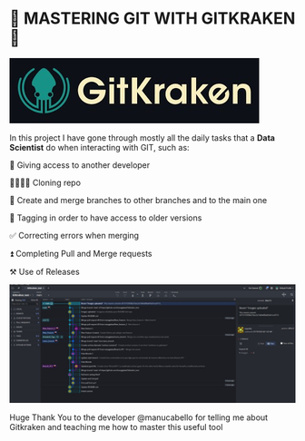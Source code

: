 # 🐙 MASTERING GIT WITH GITKRAKEN 🐙
![](images/header.jpg)

In this project I have gone through mostly all the daily tasks that a **Data Scientist** do when interacting with GIT, such as:

👮 Giving access to another developer

👨‍👨‍👦‍👦   Cloning repo

🌿 Create and merge branches to other branches and to the main one

🔖 Tagging in order to have access to older versions

✅ Correcting errors when merging

⏫ Completing Pull and Merge requests 

⚒ Use of Releases


![](images/git_pic.jpg)



Huge Thank You to the developer @manucabello for telling me about Gitkraken and teaching me how to master this useful tool

